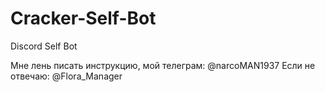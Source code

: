 # Cracker-Self-Bot
Discord Self Bot

Мне лень писать инструкцию, мой телеграм: @narcoMAN1937
Если не отвечаю: @Flora_Manager
